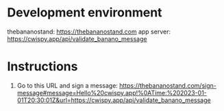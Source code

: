 # Development environment

thebananostand: https://thebananostand.com
app server: https://cwispy.app/api/validate_banano_message

# Instructions

1) Go to this URL and sign a message:
https://thebananostand.com/sign-message#message=Hello%20cwispy.app!%0ATime:%202023-01-01T20:30:01Z&url=https://cwispy.app/api/validate_banano_message
